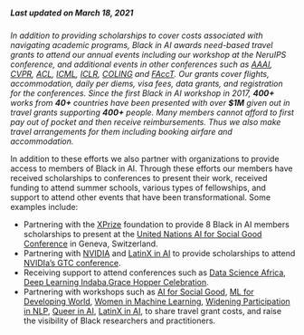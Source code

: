 ##### Last updated on March 18, 2021

*In addition to providing scholarships to cover costs associated with navigating academic programs, Black in AI awards need-based travel grants to attend our annual events including our workshop at the NeruIPS conference, and additional events in other conferences such as [AAAI](https://www.aaai.org/), [CVPR](http://cvpr2021.thecvf.com/), [ACL](https://acl2020.org/), [ICML](https://icml.cc/), [ICLR](https://iclr.cc/), [COLING](https://coling2020.org/) and [FAccT](https://facctconference.org/2021/). Our grants cover flights, accommodation, daily per diems, visa fees, data grants, and registration for the conferences. Since the first Black in AI workshop in 2017, **400+** works from **40+** countries have been presented with over **$1M** given out in travel grants supporting **400+** people. Many members cannot afford to first pay out of pocket and then receive reimbursements. Thus we also make travel arrangements for them including booking airfare and accommodation.*


In addition to these efforts we also partner with organizations to provide access to members of Black in AI. Through these efforts our members have received scholarships to conferences to present their work, received funding to attend summer schools, various types of fellowships, and support to attend other events that have been transformational. Some examples include:

- Partnering with the [XPrize](https://www.xprize.org/) foundation to provide 8 Black in AI members scholarships to present at the [United Nations AI for Social Good Conference](https://aiforgood.itu.int/2019-event/) in Geneva, Switzerland. 
- Partnering with [NVIDIA](https://www.nvidia.com/en-us/) and [LatinX in AI](https://www.latinxinai.org/) to provide scholarships to attend [NVIDIa’s GTC conference](https://www.nvidia.com/en-us/gtc/).
- Receiving support to attend conferences such as [Data Science Africa](http://www.datascienceafrica.org/), [Deep Learning Indaba](https://deeplearningindaba.com/2020/),[Grace Hopper Celebration](https://ghc.anitab.org/). 
- Partnering with workshops  such as [AI for Social Good](https://aiforsocialgood.github.io/2018/),  [ML for Developing World](https://sites.google.com/corp/view/ml4d-nips-2018/), [Women in Machine Learning](https://wimlworkshop.org/), [Widening Participation in NLP](https://cra.org/cra-wp/events/widening-natural-language-processing-winlp/), [Queer in AI](https://sites.google.com/view/queer-in-ai/), [LatinX in AI](https://www.latinxinai.org/),  to share travel grant costs, and raise the visibility of Black researchers and practitioners.
